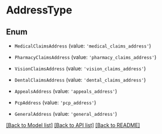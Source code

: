 # AddressType


## Enum

* `MedicalClaimsAddress` (value: `'medical_claims_address'`)

* `PharmacyClaimsAddress` (value: `'pharmacy_claims_address'`)

* `VisionClaimsAddress` (value: `'vision_claims_address'`)

* `DentalClaimsAddress` (value: `'dental_claims_address'`)

* `AppealsAddress` (value: `'appeals_address'`)

* `PcpAddress` (value: `'pcp_address'`)

* `GeneralAddress` (value: `'general_address'`)

[[Back to Model list]](../README.md#documentation-for-models) [[Back to API list]](../README.md#documentation-for-api-endpoints) [[Back to README]](../README.md)
